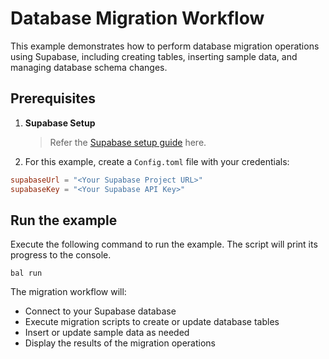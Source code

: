 # Database Migration Workflow

This example demonstrates how to perform database migration operations using Supabase, including creating tables, inserting sample data, and managing database schema changes.

## Prerequisites

1. **Supabase Setup**
   > Refer the [Supabase setup guide](https://central.ballerina.io/ballerinax/supabase/latest) here.

2. For this example, create a `Config.toml` file with your credentials:

```toml
supabaseUrl = "<Your Supabase Project URL>"
supabaseKey = "<Your Supabase API Key>"
```

## Run the example

Execute the following command to run the example. The script will print its progress to the console.

```shell
bal run
```

The migration workflow will:
- Connect to your Supabase database
- Execute migration scripts to create or update database tables
- Insert or update sample data as needed
- Display the results of the migration operations